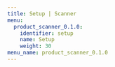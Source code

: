```yaml
---
title: Setup | Scanner
menu:
  product_scanner_0.1.0:
    identifier: setup
    name: Setup
    weight: 30
menu_name: product_scanner_0.1.0
---
```


